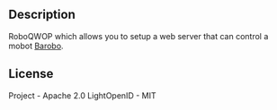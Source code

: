 ## Description
RoboQWOP which allows you to setup a web server that can control a mobot [Barobo](http://barobo.com).

## License
Project - Apache 2.0
LightOpenID - MIT
